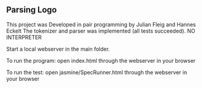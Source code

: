## Parsing Logo

This project was Developed in pair programming by Julian Fleig and Hannes Eckelt
The tokenizer and parser was implemented (all tests succeeded). NO INTERPRETER 


Start a local webserver in the main folder.

To run the program: open index.html through the webserver in your browser

To run the test: open jasmine/SpecRunner.html through the webserver in your browser 
